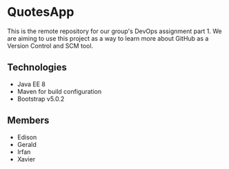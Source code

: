 # QuotesApp
This is the remote repository for our group's DevOps assignment part 1. We are aiming to use this project as a way to learn more about GitHub as a Version Control and SCM tool.

## Technologies
* Java EE 8
* Maven for build configuration
* Bootstrap v5.0.2

## Members
* Edison
* Gerald
* Irfan
* Xavier
